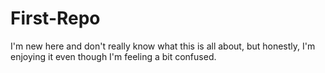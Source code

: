 # First-Repo
I'm new here and don't really know what this is all about, but honestly, I'm enjoying it even though I'm feeling a bit confused.
